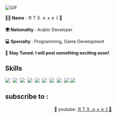 ![GIF](https://i.pinimg.com/originals/28/98/03/28980332a007188287258c4d5e9157db.gif)


**__👨‍💻 Name__** : ＲＴＸ.ｅｘｅ🖇️📌

**__🌍 Nationality__** : Arabic Developer

**__💻 Specialty__** : Programming, Game Development

**📢 Stay Tuned: I will post something exciting soon!**

## Skills

<img src="https://img.shields.io/badge/Lua-%232C2D72.svg?logo=lua&logoColor=white"> 
<img src="https://img.shields.io/badge/Python-3776AB?logo=python&logoColor=fff"> 
<img src="https://img.shields.io/badge/C-00599C?logo=c&logoColor=white"> 
<img src="https://img.shields.io/badge/C++-%2300599C.svg?logo=c%2B%2B&logoColor=white"> 
<img src="https://img.shields.io/badge/HTML-%23E34F26.svg?logo=html5&logoColor=white"> 
<img src="https://img.shields.io/badge/CSS-1572B6?logo=css3&logoColor=fff"> 
<img src="https://img.shields.io/badge/JavaScript-F7DF1E?logo=javascript&logoColor=000"> 
<img src="https://img.shields.io/badge/.NET-512BD4?logo=dotnet&logoColor=fff"> 
<img src="https://img.shields.io/badge/TypeScript-3178C6?logo=typescript&logoColor=fff">
<img src="https://img.shields.io/badge/React-61DAFB?logo=react&logoColor=white"> 

## subscribe to :

<p align="center">🔗 youtube: <a href="https://www.youtube.com/@RTX_CPM" target="_blank">ＲＴＸ.ｅｘｅ🖇️📌</a>
